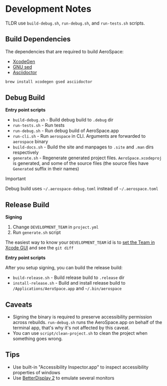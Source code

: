 # Development Notes

TLDR use `build-debug.sh`, `run-debug.sh`, and `run-tests.sh` scripts.

## Build Dependencies

The dependencies that are required to build AeroSpace:
- [XcodeGen](https://github.com/yonaskolb/XcodeGen)
- [GNU sed](https://www.gnu.org/software/sed/)
- [Asciidoctor](https://asciidoctor.org/)

```bash
brew install xcodegen gsed asciidoctor
```

## Debug Build

**Entry point scripts**

- `build-debug.sh` - Build debug build to `.debug` dir
- `run-tests.sh` - Run tests
- `run-debug.sh` - Run debug build of AeroSpace.app
- `run-cli.sh` - Run `aerospace` in CLI. Arguments are forwarded to `aerospace` binary
- `build-docs.sh` - Build the site and manpages to `.site` and `.man` dirs respectively
- `generate.sh` - Regenerate generated project files. `AeroSpace.xcodeproj` is generated, and some of the source files
  (the source files have `Generated` suffix in their names)

> [!IMPORTANT]
> Debug build uses `~/.aerospace-debug.toml` instead of `~/.aerospace.toml`

## Release Build

**Signing**

1. Change `DEVELOPMENT_TEAM` in `project.yml`
2. Run `generate.sh` script

The easiest way to know your `DEVELOPMENT_TEAM` id is to
[set the Team in Xcode GUI](https://developer.apple.com/documentation/xcode/adding-capabilities-to-your-app/) and see the `git diff`

**Entry point scripts**

After you setup signing, you can build the release build:
- `build-release.sh` - Build release build to `.release` dir
- `install-release.sh` - Build and install release build to `/Applications/AeroSpace.app` and `~/.bin/aerospace`

## Caveats

- Signing the binary is required to preserve accessibility permission across rebuilds.
  `run-debug.sh` runs the AeroSpace.app on behalf of the terminal app, that's why it's not affected by this caveat.
- You can use `script/clean-project.sh` to clean the project when something goes wrong.

## Tips

- Use built-in "Accessibility Inspector.app" to inspect accessibility properties of windows
- Use [BetterDisplay 2](https://github.com/waydabber/BetterDisplay) to emulate several monitors
